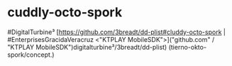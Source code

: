 # cuddly-octo-spork
#DigitalTurbine³ [https://github.com/3breadt/dd-plist#cluddy-octo-spork  | #EnterprisesGracidaVeracruz &lt;"KTPLAY MobileSDK">]("github.com" / "KTPLAY MobileSDK")digitalturbine³/3breadt/dd-plist) (tierno-okto-spork/concept.)
